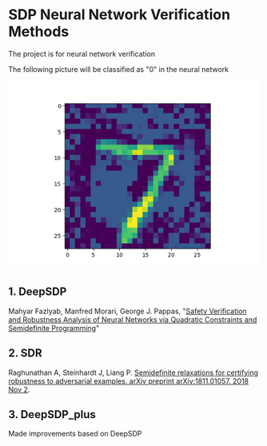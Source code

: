 # SDP Neural Network Verification Methods
The project is for neural network verification

The following picture will be classified as "0" in the neural network

![Adversarial Example](adversarial_7_0.png)
## 1. DeepSDP
Mahyar Fazlyab, Manfred Morari, George J. Pappas, "[Safety Verification and Robustness Analysis of Neural Networks via Quadratic Constraints and Semidefinite Programming](https://arxiv.org/abs/1903.01287)"
## 2. SDR
Raghunathan A, Steinhardt J, Liang P. [Semidefinite relaxations for certifying robustness to adversarial examples. arXiv preprint arXiv:1811.01057. 2018 Nov 2](https://arxiv.org/abs/1811.01057).
## 3. DeepSDP_plus
Made improvements based on DeepSDP

